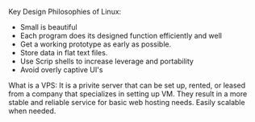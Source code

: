 Key Design Philosophies of Linux:

  * Small is beautiful
  * Each program does its designed function efficiently and well
  * Get a working prototype as early as possible.
  * Store data in flat text files.
  * Use Scrip shells to increase leverage and portability
  * Avoid overly captive UI's

What is a VPS:
  It is a privite server that can be set up, rented, or leased from a company
  that specializes in setting up VM. They result in a more stable and reliable
  service for basic web hosting needs. Easily scalable when needed.
